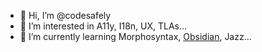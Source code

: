 - 👋 Hi, I’m @codesafely
- 👀 I’m interested in A11y, I18n, UX, TLAs...
- 🌱 I’m currently learning Morphosyntax, [Obsidian](https://obsidian.md), Jazz...
